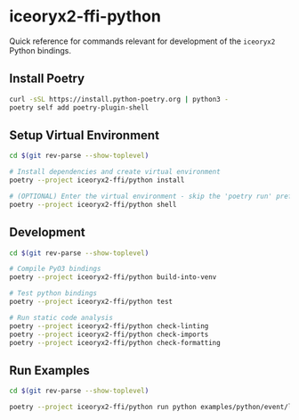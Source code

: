 # iceoryx2-ffi-python

Quick reference for commands relevant for development of the `iceoryx2` Python bindings.

## Install Poetry

```sh
curl -sSL https://install.python-poetry.org | python3 -
poetry self add poetry-plugin-shell
```

## Setup Virtual Environment

```sh
cd $(git rev-parse --show-toplevel)

# Install dependencies and create virtual environment
poetry --project iceoryx2-ffi/python install

# (OPTIONAL) Enter the virtual environment - skip the 'poetry run' prefix for all commands
poetry --project iceoryx2-ffi/python shell
```

## Development

```sh
cd $(git rev-parse --show-toplevel)

# Compile PyO3 bindings
poetry --project iceoryx2-ffi/python build-into-venv

# Test python bindings
poetry --project iceoryx2-ffi/python test

# Run static code analysis
poetry --project iceoryx2-ffi/python check-linting
poetry --project iceoryx2-ffi/python check-imports
poetry --project iceoryx2-ffi/python check-formatting
```

## Run Examples

```sh
cd $(git rev-parse --show-toplevel)

poetry --project iceoryx2-ffi/python run python examples/python/event/listener.py
```
